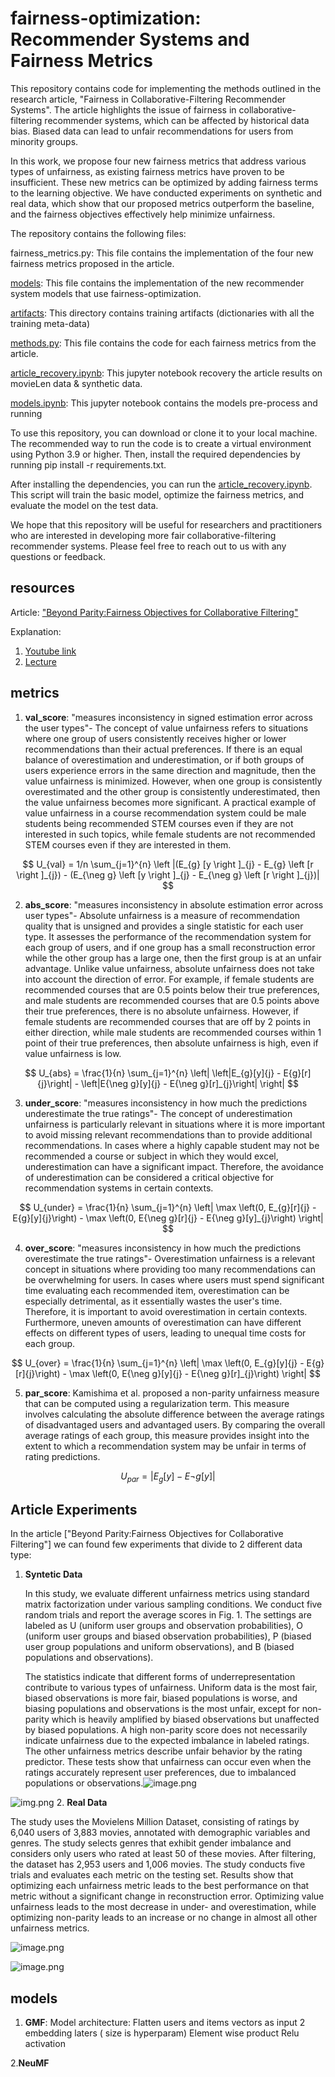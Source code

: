 # fairness-optimization: Recommender Systems and Fairness Metrics

This repository contains code for implementing the methods outlined in the research article, "Fairness in
Collaborative-Filtering Recommender Systems". The article highlights the issue of fairness in collaborative-filtering
recommender systems, which can be affected by historical data bias. Biased data can lead to unfair recommendations for
users from minority groups.

In this work, we propose four new fairness metrics that address various types of unfairness, as existing fairness
metrics have proven to be insufficient. These new metrics can be optimized by adding fairness terms to the learning
objective. We have conducted experiments on synthetic and real data, which show that our proposed metrics outperform the
baseline, and the fairness objectives effectively help minimize unfairness.

The repository contains the following files:

fairness_metrics.py: This file contains the implementation of the four new fairness metrics proposed in the article.

[models](models): This file contains the implementation of the new recommender system models that use
fairness-optimization.

[artifacts](artifacts): This directory contains training artifacts (dictionaries with all the training meta-data)

[methods.py](fairness_methods%2Fmethods.py): This file contains the code for each fairness metrics from the article.

[article_recovery.ipynb](article_recovery.ipynb): This jupyter notebook recovery the article results on movieLen data &
synthetic data.

[models.ipynb](models.ipynb): This jupyter notebook contains the models pre-process and running

To use this repository, you can download or clone it to your local machine.
The recommended way to run the code is to create a virtual environment using Python 3.9 or higher.
Then, install the required dependencies by running pip install -r requirements.txt.

After installing the dependencies, you can run the [article_recovery.ipynb](article_recovery.ipynb).
This script will train the basic model, optimize the fairness metrics, and evaluate the model on the test data.

We hope that this repository will be useful for researchers and practitioners who are interested in developing more fair
collaborative-filtering recommender systems. Please feel free to reach out to us with any questions or feedback.

## resources

Article: ["Beyond Parity:Fairness Objectives for Collaborative Filtering"](https://arxiv.org/pdf/1705.08804.pdf)

Explanation:

1. [Youtube link](https://www.google.com/search?q=code+for+Beyond+Parity%3A+Fairness+Objectives+for+Collaborative+Filtering&rlz=1C5GCEM_enIL1032IL1032&sxsrf=ALiCzsZACsJifJOqejrgmEyimTqkxszmNw%3A1671954851128&ei=owGoY9G7B8GW9u8PzPWjyAo&ved=0ahUKEwiRme2XpZT8AhVBi_0HHcz6CKkQ4dUDCA8&uact=5&oq=code+for+Beyond+Parity%3A+Fairness+Objectives+for+Collaborative+Filtering&gs_lcp=Cgxnd3Mtd2l6LXNlcnAQA0oECEEYAEoECEYYAFAAWABg_AFoAHABeACAAX-IAX-SAQMwLjGYAQCgAQHAAQE&sclient=gws-wiz-serp#fpstate=ive&vld=cid:f93e384b,vid:uMApSkGGQKs)
2. [Lecture](https://www.google.com/search?q=Beyond+Parity%3A+Fairness+Objectives+for+Collaborative+Filtering%3A&oq=Beyond+Parity%3A+Fairness+Objectives+for+Collaborative+Filtering%3A&aqs=chrome..69i57j35i39l2j0i22i30.871j0j7&sourceid=chrome&ie=UTF-8#fpstate=ive&vld=cid:9fe4e62d,vid:9EWSuoNqBQo)

## metrics

1. **val_score**:
   "measures inconsistency in signed estimation error across the user types"-
   The concept of value unfairness refers to situations where one group of users consistently receives higher or lower
   recommendations than their actual preferences. If there is an equal balance of overestimation and underestimation,
   or if both groups of users experience errors in the same direction and magnitude, then the value unfairness is
   minimized. However, when one group is consistently overestimated and the other group is consistently underestimated,
   then the value unfairness becomes more significant. A practical example of value unfairness in a course
   recommendation system could be male students being recommended STEM courses even if they are not interested in such
   topics, while female students are not recommended STEM courses even if they are interested in them.

$$
U_{val} = 1/n \sum_{j=1}^{n} \left |(E_{g}   [y \right ]_{j} - E_{g} \left [r \right ]_{j}) - (E_{\neg g}
\left [y \right ]_{j} - E_{\neg g} \left [r \right ]_{j})|
$$

2. **abs_score**:
   "measures inconsistency in absolute estimation error across user types"-
   Absolute unfairness is a measure of recommendation quality that is unsigned and provides a single statistic for each
   user type. It assesses the performance of the recommendation system for each group of users, and if one group
   has a small reconstruction error while the other group has a large one, then the first group is at an unfair
   advantage. Unlike value unfairness, absolute unfairness does not take into account the direction of error.
   For example, if female students are recommended courses that are 0.5 points below their true preferences,
   and male students are recommended courses that are 0.5 points above their true preferences, there is no
   absolute unfairness. However, if female students are recommended courses that are off by 2 points in either
   direction, while male students are recommended courses within 1 point of their true preferences, then absolute
   unfairness is high, even if value unfairness is low.

$$
U_{abs} = \frac{1}{n} \sum_{j=1}^{n} \left| \left|E_{g}[y]{j} - E{g}[r]{j}\right| - \left|E{\neg g}[y]{j} - E{\neg
g}[r]_{j}\right| \right|
$$

3. **under_score**:
   "measures inconsistency in how much the predictions underestimate the true ratings"-
   The concept of underestimation unfairness is particularly relevant in situations where it is more important to avoid
   missing relevant recommendations than to provide additional recommendations. In cases where a highly capable
   student may not be recommended a course or subject in which they would excel,
   underestimation can have a significant impact. Therefore, the avoidance of underestimation can be considered a
   critical objective for recommendation systems in certain contexts.

$$
U_{under} = \frac{1}{n} \sum_{j=1}^{n} \left| \max \left(0, E_{g}[r]{j} - E{g}[y]{j}\right) - \max \left(0, E{\neg
g}[r]{j} - E{\neg g}[y]_{j}\right) \right|
$$

4. **over_score**:
   "measures inconsistency in how much the predictions overestimate the true ratings"-
   Overestimation unfairness is a relevant concept in situations where providing too many recommendations can be
   overwhelming for users. In cases where users must spend significant time evaluating each recommended item,
   overestimation can be especially detrimental, as it essentially wastes the user's time.
   Therefore, it is important to avoid overestimation in certain contexts. Furthermore, uneven amounts of overestimation
   can have different effects on different types of users, leading to unequal time costs for each group.

$$
U_{over} = \frac{1}{n} \sum_{j=1}^{n} \left| \max \left(0, E_{g}[y]{j} - E{g}[r]{j}\right) - \max \left(0, E{\neg
g}[y]{j} - E{\neg g}[r]_{j}\right) \right|
$$

5. **par_score**:
   Kamishima et al. proposed a non-parity unfairness measure that can be computed using a regularization term.
   This measure involves calculating the absolute difference between the average ratings of disadvantaged users and
   advantaged users. By comparing the overall average ratings of each group, this measure provides insight into the
   extent to which a recommendation system may be unfair in terms of rating predictions.

$$
U_{par} = \left| E_{g}[y] - E{\neg g}[y] \right|
$$

## Article Experiments

In the article ["Beyond Parity:Fairness Objectives for Collaborative Filtering"] we can found few experiments that divide to 2 different data type:

1. **Syntetic Data**

   In this study, we evaluate different unfairness metrics using standard matrix factorization under various sampling conditions. We conduct five random trials and report the average scores in Fig. 1. The settings are labeled as U (uniform user groups and observation probabilities), O (uniform user groups and biased observation probabilities), P (biased user group populations and uniform observations), and B (biased populations and observations).

   The statistics indicate that different forms of underrepresentation contribute to various types of unfairness. Uniform data is the most fair, biased observations is more fair, biased populations is worse, and biasing populations and observations is the most unfair, except for non-parity which is heavily amplified by biased observations but unaffected by biased populations. A high non-parity score does not necessarily indicate unfairness due to the expected imbalance in labeled ratings. The other unfairness metrics describe unfair behavior by the rating predictor. These tests show that unfairness can occur even when the ratings accurately represent user preferences, due to imbalanced populations or observations.![image.png](assets/image.png?t=1677684725051)


![img.png](assets/synthetic_data2.png)
2. **Real Data**

   The study uses the Movielens Million Dataset, consisting of ratings by 6,040 users of 3,883 movies, annotated with demographic variables and genres. The study selects genres that exhibit gender imbalance and considers only users who rated at least 50 of these movies. After filtering, the dataset has 2,953 users and 1,006 movies. The study conducts five trials and evaluates each metric on the testing set. Results show that optimizing each unfairness metric leads to the best performance on that metric without a significant change in reconstruction error. Optimizing value unfairness leads to the most decrease in under- and overestimation, while optimizing non-parity leads to an increase or no change in almost all other unfairness metrics.

   ![image.png](assets/real_data2.png)


   ![image.png](assets/real_data1.png)

## models

1. **GMF**:
Model architecture:
Flatten users and items vectors as input 
2 embedding laters ( size is hyperparam)
Element wise product
Relu activation

2.**NeuMF**

